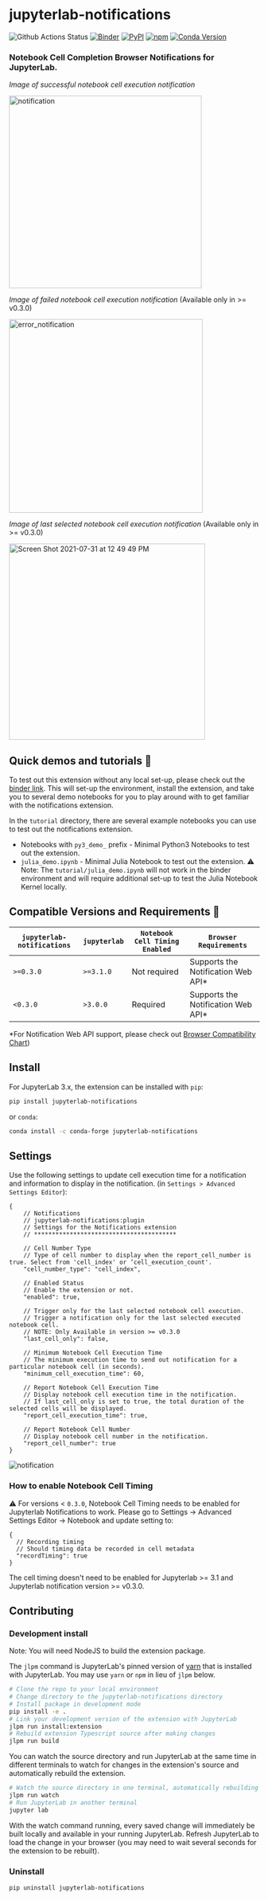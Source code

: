 # jupyterlab-notifications

![Github Actions Status](https://github.com/mwakaba2/jupyterlab-notifications/workflows/Build/badge.svg)
[![Binder](https://mybinder.org/badge_logo.svg)](https://mybinder.org/v2/gh/mwakaba2/jupyterlab-notifications/main?urlpath=lab/tree/tutorial/py3_demo.ipynb)
[![PyPI](https://img.shields.io/pypi/v/jupyterlab-notifications.svg)](https://pypi.org/project/jupyterlab-notifications)
[![npm](https://img.shields.io/npm/v/jupyterlab-notifications.svg)](https://www.npmjs.com/package/jupyterlab-notifications)
[![Conda Version](https://img.shields.io/conda/vn/conda-forge/jupyterlab-notifications.svg)](https://anaconda.org/conda-forge/jupyterlab-notifications)

### Notebook Cell Completion Browser Notifications for JupyterLab. 

*Image of successful notebook cell execution notification*

<img width="387" alt="notification" src="https://user-images.githubusercontent.com/3497137/118382531-3275eb80-b5bc-11eb-9810-5b92183609c3.png">

*Image of failed notebook cell execution notification* (Available only in >= v0.3.0)

<img width="389" alt="error_notification" src="https://user-images.githubusercontent.com/3497137/126079534-cd2425be-3b2b-4410-b951-91f54c25ad6a.png">

*Image of last selected notebook cell execution notification* (Available only in >= v0.3.0)

<img width="394" alt="Screen Shot 2021-07-31 at 12 49 49 PM" src="https://user-images.githubusercontent.com/3497137/127746862-79012afd-caa7-4319-930d-7acfc74fa2f4.png">

## Quick demos and tutorials :notebook:

To test out this extension without any local set-up, please check out the [binder link](https://mybinder.org/v2/gh/mwakaba2/jupyterlab-notifications/main?urlpath=lab/tree/tutorial/py3_demo.ipynb). This will set-up the environment, install the extension, and take you to several demo notebooks for you to play around with to get familiar with the notifications extension. 

In the `tutorial` directory, there are several example notebooks you can use to test out the notifications extension.

* Notebooks with `py3_demo_` prefix - Minimal Python3 Notebooks to test out the extension.
* `julia_demo.ipynb` - Minimal Julia Notebook to test out the extension. :warning: Note: The `tutorial/julia_demo.ipynb` will not work in the binder environment and will require additional set-up to test the Julia Notebook Kernel locally. 

## Compatible Versions and Requirements 🧰

| `jupyterlab-notifications` | `jupyterlab`  | `Notebook Cell Timing Enabled` | `Browser Requirements` |
|--------------------------- |---------------| -------------------------------| ---------------------- |
|  `>=0.3.0`                 | `>=3.1.0`     | Not required                   | Supports the Notification Web API* 
|  `<0.3.0`                  | `>3.0.0`      | Required                       | Supports the Notification Web API*                      |

*For Notification Web API support, please check out [Browser Compatibility Chart](https://developer.mozilla.org/en-US/docs/Web/API/notification#browser_compatibility))

## Install

For JupyterLab 3.x, the extension can be installed with `pip`:

```bash
pip install jupyterlab-notifications
```

or `conda`:

```bash
conda install -c conda-forge jupyterlab-notifications
```

## Settings

Use the following settings to update cell execution time for a notification and information to display in the notification. (in `Settings > Advanced Settings Editor`):

```json5
{
    // Notifications
    // jupyterlab-notifications:plugin
    // Settings for the Notifications extension
    // ****************************************

    // Cell Number Type
    // Type of cell number to display when the report_cell_number is true. Select from 'cell_index' or ‘cell_execution_count'.
    "cell_number_type": "cell_index",

    // Enabled Status
    // Enable the extension or not.
    "enabled": true,

    // Trigger only for the last selected notebook cell execution.
    // Trigger a notification only for the last selected executed notebook cell.
    // NOTE: Only Available in version >= v0.3.0
    "last_cell_only": false,

    // Minimum Notebook Cell Execution Time
    // The minimum execution time to send out notification for a particular notebook cell (in seconds).
    "minimum_cell_execution_time": 60,

    // Report Notebook Cell Execution Time
    // Display notebook cell execution time in the notification. 
    // If last_cell_only is set to true, the total duration of the selected cells will be displayed.
    "report_cell_execution_time": true,

    // Report Notebook Cell Number
    // Display notebook cell number in the notification.
    "report_cell_number": true
}
```

![notification](https://user-images.githubusercontent.com/3497137/111881088-01db5200-897d-11eb-8faa-4701cabfcde4.gif)

### How to enable Notebook Cell Timing

:warning: For versions < `0.3.0`, Notebook Cell Timing needs to be enabled for Jupyterlab Notifications to work. Please go to Settings -> Advanced Settings Editor -> Notebook and update setting to:
```json5
{
  // Recording timing
  // Should timing data be recorded in cell metadata
  "recordTiming": true
}
```

The cell timing doesn't need to be enabled for Jupyterlab >= 3.1 and Jupyterlab notification version >= v0.3.0.

## Contributing

### Development install

Note: You will need NodeJS to build the extension package.

The `jlpm` command is JupyterLab's pinned version of
[yarn](https://yarnpkg.com/) that is installed with JupyterLab. You may use
`yarn` or `npm` in lieu of `jlpm` below.

```bash
# Clone the repo to your local environment
# Change directory to the jupyterlab-notifications directory
# Install package in development mode
pip install -e .
# Link your development version of the extension with JupyterLab
jlpm run install:extension
# Rebuild extension Typescript source after making changes
jlpm run build
```

You can watch the source directory and run JupyterLab at the same time in different terminals to watch for changes in the extension's source and automatically rebuild the extension.

```bash
# Watch the source directory in one terminal, automatically rebuilding when needed
jlpm run watch
# Run JupyterLab in another terminal
jupyter lab
```

With the watch command running, every saved change will immediately be built locally and available in your running JupyterLab. Refresh JupyterLab to load the change in your browser (you may need to wait several seconds for the extension to be rebuilt).

### Uninstall

```bash
pip uninstall jupyterlab-notifications
```
